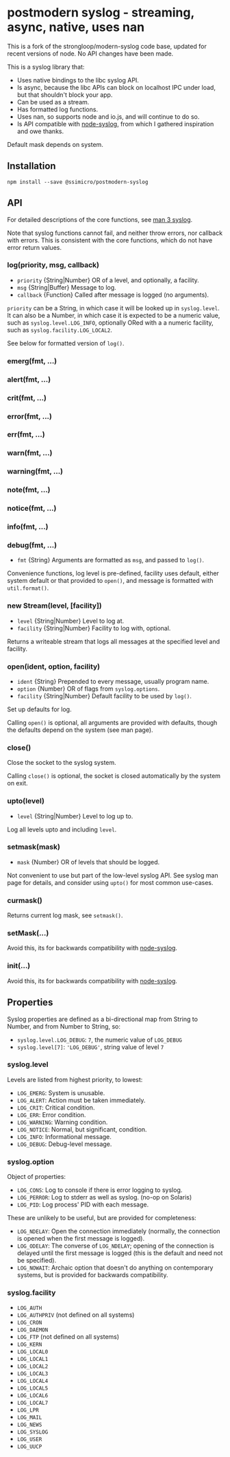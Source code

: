 # postmodern syslog - streaming, async, native, uses nan

This is a fork of the strongloop/modern-syslog code base, updated for recent
versions of node. No API changes have been made.

This is a syslog library that:

- Uses native bindings to the libc syslog API.
- Is async, because the libc APIs can block on localhost IPC under load, but
  that shouldn't block your app.
- Can be used as a stream.
- Has formatted log functions.
- Uses nan, so supports node and io.js, and will continue to do so.
- Is API compatible with [node-syslog][], from which I gathered inspiration
  and owe thanks.

Default mask depends on system.

## Installation

    npm install --save @ssimicro/postmodern-syslog

## API

For detailed descriptions of the core functions, see [man 3
syslog](http://man7.org/linux/man-pages/man3/syslog.3.html).

Note that syslog functions cannot fail, and neither throw errors, nor callback
with errors. This is consistent with the core functions, which do not have error
return values.

### log(priority, msg, callback)

- `priority` {String|Number} OR of a level, and optionally, a facility.
- `msg` {String|Buffer} Message to log.
- `callback` {Function} Called after message is logged (no arguments).

`priority` can be a String, in which case it will be looked up in
`syslog.level`. It can also be a Number, in which case it is expected to be
a numeric value, such as `syslog.level.LOG_INFO`, optionally ORed with a
a numeric facility, such as `syslog.facility.LOG_LOCAL2`.

See below for formatted version of `log()`.

### emerg(fmt, ...)
### alert(fmt, ...)
### crit(fmt, ...)
### error(fmt, ...)
### err(fmt, ...)
### warn(fmt, ...)
### warning(fmt, ...)
### note(fmt, ...)
### notice(fmt, ...)
### info(fmt, ...)
### debug(fmt, ...)

- `fmt` {String} Arguments are formatted as `msg`, and passed to `log()`.

Convenience functions, log level is pre-defined, facility uses default, either
system default or that provided to `open()`, and message is formatted with
`util.format()`.

### new Stream(level, [facility])

- `level` {String|Number} Level to log at.
- `facility` {String|Number} Facility to log with, optional.

Returns a writeable stream that logs all messages at the specified level and
facility.

### open(ident, option, facility)

- `ident` {String} Prepended to every message, usually program name.
- `option` {Number} OR of flags from `syslog.options`.
- `facility` {String|Number} Default facility to be used by `log()`.

Set up defaults for log.

Calling `open()` is optional, all arguments are provided with defaults, though
the defaults depend on the system (see man page).

### close()

Close the socket to the syslog system.

Calling `close()` is optional, the socket is closed automatically by the
system on exit.

### upto(level)

- `level` {String|Number} Level to log up to.

Log all levels upto and including `level`.

### setmask(mask)

- `mask` {Number} OR of levels that should be logged.

Not convenient to use but part of the low-level syslog API. See syslog man page
for details, and consider using `upto()` for most common use-cases.

### curmask()

Returns current log mask, see `setmask()`.

### setMask(...)

Avoid this, its for backwards compatibility with [node-syslog][].

### init(...)

Avoid this, its for backwards compatibility with [node-syslog][].

## Properties

Syslog properties are defined as a bi-directional map from String to Number, and
from Number to String, so:

- `syslog.level.LOG_DEBUG`: `7`, the numeric value of `LOG_DEBUG`
- `syslog.level[7]`: `'LOG_DEBUG'`, string value of level `7`

### syslog.level

Levels are listed from highest priority, to lowest:

- `LOG_EMERG`: System is unusable.
- `LOG_ALERT`: Action must be taken immediately.
- `LOG_CRIT`: Critical condition.
- `LOG_ERR`: Error condition.
- `LOG_WARNING`: Warning condition.
- `LOG_NOTICE`: Normal, but significant, condition.
- `LOG_INFO`: Informational message.
- `LOG_DEBUG`: Debug-level message.

### syslog.option

Object of properties:

- `LOG_CONS`: Log to console if there is error logging to syslog.
- `LOG_PERROR`: Log to stderr as well as syslog. (no-op on Solaris)
- `LOG_PID`: Log process' PID with each message.

These are unlikely to be useful, but are provided for completeness:

- `LOG_NDELAY`: Open  the  connection  immediately (normally, the connection is
  opened when the first message is logged).
- `LOG_ODELAY`: The converse of `LOG_NDELAY`; opening of the connection is
  delayed until the first message is logged (this is the default and need not be
  specified).
- `LOG_NOWAIT`: Archaic option that doesn't do anything on contemporary systems,
  but is provided for backwards compatibility.

### syslog.facility

- `LOG_AUTH`
- `LOG_AUTHPRIV` (not defined on all systems)
- `LOG_CRON`
- `LOG_DAEMON`
- `LOG_FTP` (not defined on all systems)
- `LOG_KERN`
- `LOG_LOCAL0`
- `LOG_LOCAL1`
- `LOG_LOCAL2`
- `LOG_LOCAL3`
- `LOG_LOCAL4`
- `LOG_LOCAL5`
- `LOG_LOCAL6`
- `LOG_LOCAL7`
- `LOG_LPR`
- `LOG_MAIL`
- `LOG_NEWS`
- `LOG_SYSLOG`
- `LOG_USER`
- `LOG_UUCP`

[node-syslog]: https://www.npmjs.com/package/node-syslog
